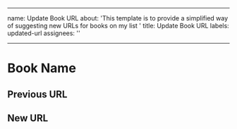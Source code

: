 ______________________________________________________________________

name: Update Book URL about: 'This template is to provide a simplified way of
suggesting new URLs for books on my list ' title: Update Book URL labels:
updated-url assignees: ''

______________________________________________________________________

# Book Name

## Previous URL

## New URL
